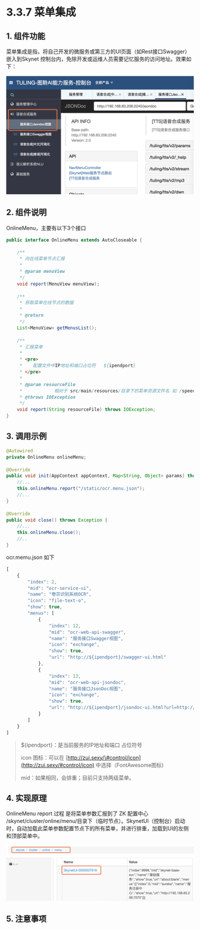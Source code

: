 # 3.3.7 菜单集成

## 1. 组件功能

菜单集成是指，将自己开发的微服务或第三方的UI页面（如Rest接口Swagger）嵌入到Skynet 控制台内，免除开发或运维人员需要记忆服务的访问地址。效果如下：

![](../../.gitbook/assets/image%20%288%29.png)



## 2. 组件说明

OnlineMenu，主要有以下3个接口

```java
public interface OnlineMenu extends AutoCloseable {

	/**
	 * 向在线菜单节点汇报
	 * 
	 * @param menuView
	 */
	void report(MenuView menuView);

	/**
	 * 获取菜单在线节点的数据
	 * 
	 * @return
	 */
	List<MenuView> getMenusList();

	/**
	 * 汇报菜单
	 * 
	 * <pre>
	 *    配置文件中IP地址和端口占位符   ${ipendport}
	 * </pre>
	 * 
	 * @param resourceFile
	 *            相对于 src/main/resources/目录下的菜单资源文件名 如 /speech.ui.menu.json
	 * @throws IOException
	 */
	void report(String resourceFile) throws IOException;
}
```

## 3. 调用示例

```java
@Autowired
private OnlineMenu onlineMenu;

@Override
public void init(AppContext appContext, Map<String, Object> params) throws Exception {
    //...
    this.onlineMenu.report("/static/ocr.menu.json");
    //...
}

@Override
public void close() throws Exception {
    //...
    this.onlineMenu.close();
    //..
}
```

ocr.memu.json 如下

```javascript
[
	{
		"index": 2,
		"mid": "ocr-service-ui",
		"name": "卷宗识别系统OCR",
		"icon": "file-text-o",
		"show": true,
		"menus": [
            {
                "index": 12,
                "mid": "ocr-web-api-swagger",
                "name": "服务接口Swagger视图",
                "icon": "exchange",
                "show": true,
                "url": "http://${ipendport}/swagger-ui.html"
            },
			{
                "index": 13,
                "mid": "ocr-web-api-jsondoc",
                "name": "服务接口JsonDoc视图",
                "icon": "exchange",
                "show": true,
                "url": "http://${ipendport}/jsondoc-ui.html?url=http://${ipendport}/jsondoc"
            }
		]
	}
]
```

> ${ipendport}：是当前服务的IP地址和端口 占位符号
>
> icon 图标：可以在 [http://zui.sexy/\#control/icon](http://zui.sexy/#control/icon) 中选择（FontAwesome图标\)
>
> mid：如果相同，会排重；目前只支持两级菜单。



## 4. 实现原理

OnlineMenu  report 过程 是将菜单参数汇报到了 ZK  配置中心 /skynet/cluster/online/menu/目录下（临时节点）。SkynetUI（控制台）启动时，自动加载此菜单参数配置节点下的所有菜单，并进行排重，加载到UI的左侧和顶部菜单中。

![](../../.gitbook/assets/image%20%2830%29.png)

## 5. 注意事项

